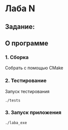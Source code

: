 # Лаба N
## Задание:

## О программе
### 1. Сборка
Собрать с помощью CMake
### 2. Тестирование
Запуск тестирования
```
./tests
```
### 3. Запуск приложения
```
./laba_exe
```